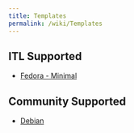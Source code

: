 ```yaml
---
title: Templates
permalink: /wiki/Templates
---
```


ITL Supported
-------------

-   [Fedora - Minimal](/wiki/Templates/FedoraMinimal)

Community Supported
-------------------

-   [Debian](/wiki/Templates/Debian)

